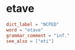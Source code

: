 # etave

``` toml
dict_label = "NCPED"
word = "etave"
grammar_comment = "inf."
see_also = ["eti"]
```

